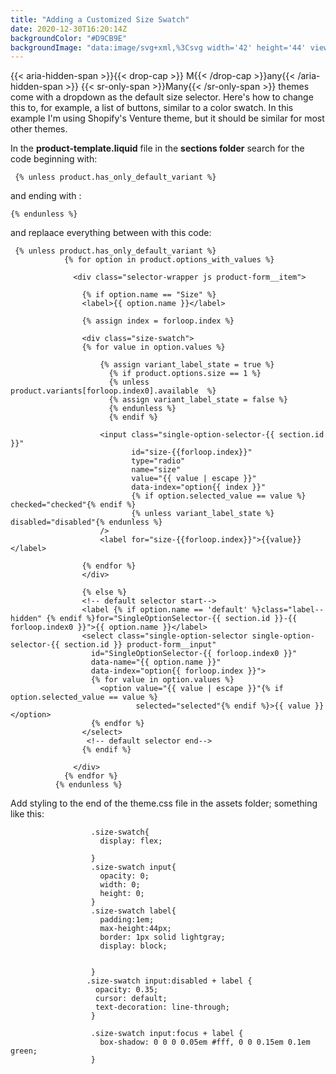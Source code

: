```yaml
---
title: "Adding a Customized Size Swatch"
date: 2020-12-30T16:20:14Z
backgroundColor: "#D9CB9E"
backgroundImage: "data:image/svg+xml,%3Csvg width='42' height='44' viewBox='0 0 42 44' xmlns='http://www.w3.org/2000/svg'%3E%3Cg id='Page-1' fill='none' fill-rule='evenodd'%3E%3Cg id='brick-wall' fill='%237575ff' fill-opacity='1'%3E%3Cpath d='M0 0h42v44H0V0zm1 1h40v20H1V1zM0 23h20v20H0V23zm22 0h20v20H22V23z'/%3E%3C/g%3E%3C/g%3E%3C/svg%3E"
---
```

{{< aria-hidden-span >}}{{< drop-cap >}}
M{{< /drop-cap >}}any{{< /aria-hidden-span >}} {{< sr-only-span >}}Many{{< /sr-only-span >}} themes come with a dropdown as the default size selector. Here's how to change this to, for example, a list of buttons, similar to a color swatch. In this example I'm using Shopify's Venture theme, but it should be similar for most other themes.  

In the **product-template.liquid** file in the **sections folder** search for the code beginning with:  

```
 {% unless product.has_only_default_variant %} 
```
and ending with :  

```
{% endunless %}
```
and replaace everything between with this code:  

```
 {% unless product.has_only_default_variant %}
            {% for option in product.options_with_values %}
              
              <div class="selector-wrapper js product-form__item">
                
                {% if option.name == "Size" %}
                <label>{{ option.name }}</label>
                
                {% assign index = forloop.index %}
               
                <div class="size-swatch">  
                {% for value in option.values %}
       
                    {% assign variant_label_state = true %}
                      {% if product.options.size == 1 %}
                      {% unless product.variants[forloop.index0].available  %}
                      {% assign variant_label_state = false %}
                      {% endunless %}
                      {% endif %}
                         
                	<input class="single-option-selector-{{ section.id }}" 
                           id="size-{{forloop.index}}" 
                           type="radio" 
                           name="size" 
                           value="{{ value | escape }}" 
                           data-index="option{{ index }}" 
                           {% if option.selected_value == value %} checked="checked"{% endif %}
                           {% unless variant_label_state %} disabled="disabled"{% endunless %}
              		/>
                    <label for="size-{{forloop.index}}">{{value}}</label>
                                  
                {% endfor %}
                </div>
                 
                {% else %}
                <!-- default selector start-->
                <label {% if option.name == 'default' %}class="label--hidden" {% endif %}for="SingleOptionSelector-{{ section.id }}-{{ forloop.index0 }}">{{ option.name }}</label>
                <select class="single-option-selector single-option-selector-{{ section.id }} product-form__input"
                  id="SingleOptionSelector-{{ forloop.index0 }}"
                  data-name="{{ option.name }}"
                  data-index="option{{ forloop.index }}">
                  {% for value in option.values %}
                    <option value="{{ value | escape }}"{% if option.selected_value == value %} 
                            selected="selected"{% endif %}>{{ value }}</option>
                  {% endfor %}
                </select>
                 <!-- default selector end-->
                {% endif %}
                
              </div>
            {% endfor %}
          {% endunless %}
```
Add styling to the end of the theme.css file in the assets folder; something like this:
```
                  .size-swatch{
                    display: flex;
                   
                  }       
                  .size-swatch input{
                    opacity: 0;
                    width: 0;
                    height: 0;
                  }
                  .size-swatch label{
                    padding:1em;
                    max-height:44px;
                    border: 1px solid lightgray;
                    display: block;
                  

                  }
                 .size-swatch input:disabled + label {
                   opacity: 0.35;           
                   cursor: default;
                   text-decoration: line-through;
                  }
              
                  .size-swatch input:focus + label {
                    box-shadow: 0 0 0 0.05em #fff, 0 0 0.15em 0.1em green;
                  }
  
```
